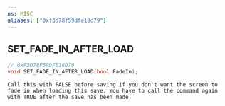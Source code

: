 ```yaml
---
ns: MISC
aliases: ["0xf3d78f59dfe18d79"]
---
```

## SET_FADE_IN_AFTER_LOAD

```c
// 0xF3D78F59DFE18D79
void SET_FADE_IN_AFTER_LOAD(bool FadeIn);
```

```
Call this with FALSE before saving if you don't want the screen to fade in when loading this save. You have to call the command again with TRUE after the save has been made
```
